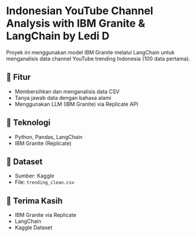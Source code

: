 # Indonesian YouTube Channel Analysis with IBM Granite & LangChain by Ledi D

Proyek ini menggunakan model IBM Granite melalui LangChain untuk menganalisis data channel YouTube trending Indonesia (100 data pertama).

## 🚀 Fitur
- Membersihkan dan menganalisis data CSV
- Tanya jawab data dengan bahasa alami
- Menggunakan LLM (IBM Granite) via Replicate API

## 🧰 Teknologi
- Python, Pandas, LangChain
- IBM Granite (Replicate)

## 📄 Dataset
- Sumber: Kaggle  
- File: `trending_clean.csv`

## 🙏 Terima Kasih
- IBM Granite via Replicate  
- LangChain  
- Kaggle Dataset
